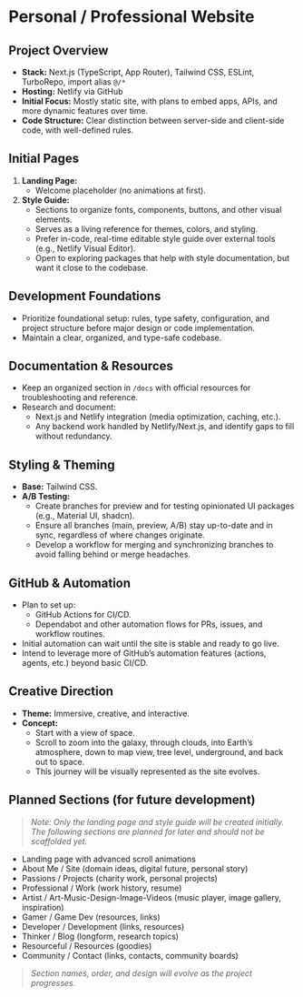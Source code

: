 # Personal / Professional Website

## Project Overview

- **Stack:** Next.js (TypeScript, App Router), Tailwind CSS, ESLint, TurboRepo, import alias `@/*`
- **Hosting:** Netlify via GitHub
- **Initial Focus:** Mostly static site, with plans to embed apps, APIs, and more dynamic features over time.
- **Code Structure:** Clear distinction between server-side and client-side code, with well-defined rules.

## Initial Pages

1. **Landing Page:**
   - Welcome placeholder (no animations at first).
2. **Style Guide:**
   - Sections to organize fonts, components, buttons, and other visual elements.
   - Serves as a living reference for themes, colors, and styling.
   - Prefer in-code, real-time editable style guide over external tools (e.g., Netlify Visual Editor).
   - Open to exploring packages that help with style documentation, but want it close to the codebase.

## Development Foundations

- Prioritize foundational setup: rules, type safety, configuration, and project structure before major design or code implementation.
- Maintain a clear, organized, and type-safe codebase.

## Documentation & Resources

- Keep an organized section in `/docs` with official resources for troubleshooting and reference.
- Research and document:
  - Next.js and Netlify integration (media optimization, caching, etc.).
  - Any backend work handled by Netlify/Next.js, and identify gaps to fill without redundancy.

## Styling & Theming

- **Base:** Tailwind CSS.
- **A/B Testing:**
  - Create branches for preview and for testing opinionated UI packages (e.g., Material UI, shadcn).
  - Ensure all branches (main, preview, A/B) stay up-to-date and in sync, regardless of where changes originate.
  - Develop a workflow for merging and synchronizing branches to avoid falling behind or merge headaches.

## GitHub & Automation

- Plan to set up:
  - GitHub Actions for CI/CD.
  - Dependabot and other automation flows for PRs, issues, and workflow routines.
- Initial automation can wait until the site is stable and ready to go live.
- Intend to leverage more of GitHub’s automation features (actions, agents, etc.) beyond basic CI/CD.

## Creative Direction

- **Theme:** Immersive, creative, and interactive.
- **Concept:**
  - Start with a view of space.
  - Scroll to zoom into the galaxy, through clouds, into Earth’s atmosphere, down to map view, tree level, underground, and back out to space.
  - This journey will be visually represented as the site evolves.

## Planned Sections (for future development)

> _Note: Only the landing page and style guide will be created initially. The following sections are planned for later and should not be scaffolded yet._

- Landing page with advanced scroll animations
- About Me / Site (domain ideas, digital future, personal story)
- Passions / Projects (charity work, personal projects)
- Professional / Work (work history, resume)
- Artist / Art-Music-Design-Image-Videos (music player, image gallery, inspiration)
- Gamer / Game Dev (resources, links)
- Developer / Development (links, resources)
- Thinker / Blog (longform, research topics)
- Resourceful / Resources (goodies)
- Community / Contact (links, contacts, community boards)

> _Section names, order, and design will evolve as the project progresses._

